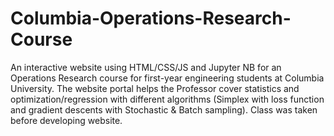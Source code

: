 # Columbia-Operations-Research-Course

An interactive website using HTML/CSS/JS and Jupyter NB for an Operations Research course for first-year engineering students at Columbia University. The website portal helps the Professor cover statistics and optimization/regression with different algorithms (Simplex with loss function and gradient descents with
Stochastic & Batch sampling). Class was taken before developing website.
